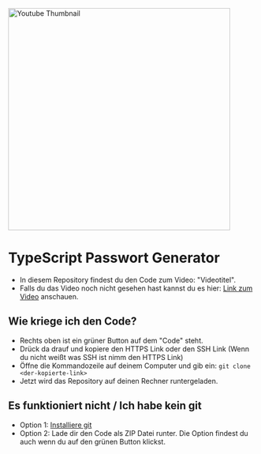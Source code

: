<img src="https://github.com/SchreibCode/<repository-name>/blob/main/img/<img-name>" width="450" alt="Youtube Thumbnail"/>

# TypeScript Passwort Generator

-   In diesem Repository findest du den Code zum Video: "Videotitel".
-   Falls du das Video noch nicht gesehen hast kannst du es hier:
    [Link zum Video](https://www.youtube.com) anschauen.

## Wie kriege ich den Code?

-   Rechts oben ist ein grüner Button auf dem "Code" steht.
-   Drück da drauf und kopiere den HTTPS Link oder den SSH Link (Wenn du nicht weißt was SSH ist nimm den HTTPS Link)
-   Öffne die Kommandozeile auf deinem Computer und gib ein: `git clone <der-kopierte-link>`
-   Jetzt wird das Repository auf deinen Rechner runtergeladen.

## Es funktioniert nicht / Ich habe kein git

-   Option 1: [Installiere git](https://www.atlassian.com/de/git/tutorials/install-git)
-   Option 2: Lade dir den Code als ZIP Datei runter. Die Option findest du auch wenn du auf den grünen Button klickst.
